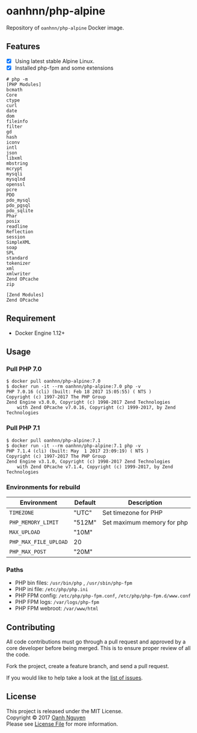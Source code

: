 # oanhnn/php-alpine

Repository of `oanhnn/php-alpine` Docker image.

## Features

- [x] Using latest stable Alpine Linux.
- [x] Installed php-fpm and some extensions

```shell
# php -m
[PHP Modules]
bcmath
Core
ctype
curl
date
dom
fileinfo
filter
gd
hash
iconv
intl
json
libxml
mbstring
mcrypt
mysqli
mysqlnd
openssl
pcre
PDO
pdo_mysql
pdo_pgsql
pdo_sqlite
Phar
posix
readline
Reflection
session
SimpleXML
soap
SPL
standard
tokenizer
xml
xmlwriter
Zend OPcache
zip

[Zend Modules]
Zend OPcache
```

## Requirement
- Docker Engine 1.12+

## Usage

### Pull PHP 7.0

```shell
$ docker pull oanhnn/php-alpine:7.0
$ docker run -it --rm oanhnn/php-alpine:7.0 php -v
PHP 7.0.16 (cli) (built: Feb 18 2017 15:05:55) ( NTS )
Copyright (c) 1997-2017 The PHP Group
Zend Engine v3.0.0, Copyright (c) 1998-2017 Zend Technologies
    with Zend OPcache v7.0.16, Copyright (c) 1999-2017, by Zend Technologies
```

### Pull PHP 7.1

```shell
$ docker pull oanhnn/php-alpine:7.1
$ docker run -it --rm oanhnn/php-alpine:7.1 php -v
PHP 7.1.4 (cli) (built: May  1 2017 23:09:19) ( NTS )
Copyright (c) 1997-2017 The PHP Group
Zend Engine v3.1.0, Copyright (c) 1998-2017 Zend Technologies
    with Zend OPcache v7.1.4, Copyright (c) 1999-2017, by Zend Technologies
```

### Environments for rebuild

Environment           | Default | Description
----------------------|---------|------------
`TIMEZONE`            | "UTC"   | Set timezone for PHP
`PHP_MEMORY_LIMIT`    | "512M"  | Set maximum memory for php
`MAX_UPLOAD`          | "10M"   |
`PHP_MAX_FILE_UPLOAD` | 20      |
`PHP_MAX_POST`        | "20M"   |

### Paths

* PHP bin files: `/usr/bin/php` , `/usr/sbin/php-fpm`
* PHP ini file: `/etc/php/php.ini`
* PHP FPM config: `/etc/php/php-fpm.conf`, `/etc/php/php-fpm.d/www.conf`
* PHP FPM logs: `/var/logs/php-fpm`
* PHP FPM webroot: `/var/www/html`

## Contributing

All code contributions must go through a pull request and approved by
a core developer before being merged. This is to ensure proper review of all the code.

Fork the project, create a feature branch, and send a pull request.

If you would like to help take a look at the [list of issues](https://github.com/oanhnn/docker-images/issues).

## License

This project is released under the MIT License.   
Copyright © 2017 [Oanh Nguyen](https://github.com/oanhnn)   
Please see [License File](https://github.com/oanhnn/docker-images/blob/master/LICENSE) for more information.
